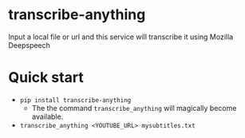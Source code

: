 # transcribe-anything
Input a local file or url and this service will transcribe it using Mozilla Deepspeech

# Quick start
  * `pip install transcribe-anything`
    * The the command `transcribe_anything` will magically become available.
  * `transcribe_anything <YOUTUBE_URL> mysubtitles.txt`
